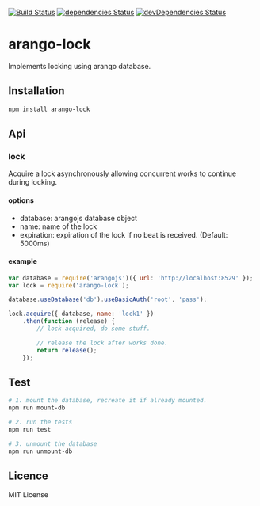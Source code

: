 [![Build Status](https://travis-ci.org/xploratics/arango-lock.svg)](https://travis-ci.org/xploratics/arango-lock)
[![dependencies Status](https://david-dm.org/xploratics/arango-lock/status.svg)](https://david-dm.org/xploratics/arango-lock)
[![devDependencies Status](https://david-dm.org/xploratics/arango-lock/dev-status.svg)](https://david-dm.org/xploratics/arango-lock?type=dev)

# arango-lock

Implements locking using arango database.

## Installation

```bash
npm install arango-lock
```

## Api

### lock

Acquire a lock asynchronously allowing concurrent works to continue during locking.

#### options

- database: arangojs database object
- name: name of the lock
- expiration: expiration of the lock if no beat is received. (Default: 5000ms)

#### example

```js
var database = require('arangojs')({ url: 'http://localhost:8529' });
var lock = require('arango-lock');

database.useDatabase('db').useBasicAuth('root', 'pass');

lock.acquire({ database, name: 'lock1' })
    .then(function (release) {
        // lock acquired, do some stuff.

        // release the lock after works done.
        return release();
    });
```

## Test

```bash
# 1. mount the database, recreate it if already mounted.
npm run mount-db

# 2. run the tests
npm run test

# 3. unmount the database
npm run unmount-db
```

## Licence

MIT License